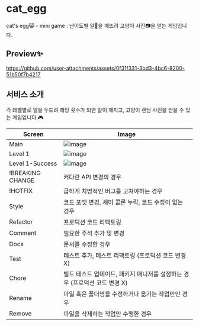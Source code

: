# cat_egg
cat's egg😸 - mini game
: 난이도별 알🐣을 깨뜨려 고양이 사진📷을 얻는 게임입니다.

## Preview✨

https://github.com/user-attachments/assets/0f31f331-3bd3-4bc6-8200-51b50f7b4217


## 서비스 소개
각 레벨별로 알을 두드려 해당 횟수가 되면 알이 깨지고, 고양이 랜덤 사진을 얻을 수 있는 게임입니다.🎮

|Screen|Image|
|------|---|
|Main|![image](https://github.com/user-attachments/assets/c7f213a6-8cfd-4047-bf6b-e34909579b5f)|
|Level 1|![image](https://github.com/user-attachments/assets/b1b7bca5-fbdf-4117-ac00-1482de70056a)|
|Level 1-Success|![image](https://github.com/user-attachments/assets/35db9129-23bf-4d2c-8834-15c5658650e6)|
|!BREAKING CHANGE|커다란 API 변경의 경우|
|!HOTFIX|급하게 치명적인 버그를 고쳐야하는 경우|
|Style|코드 포맷 변경, 세미 콜론 누락, 코드 수정이 없는 경우|
|Refactor|프로덕션 코드 리팩토링|
|Comment|필요한 주석 추가 및 변경|
|Docs|문서를 수정한 경우|
|Test|테스트 추가, 테스트 리팩토링 (프로덕션 코드 변경 X)|
|Chore|빌드 테스트 업데이트, 패키지 매니저를 설정하는 경우 (프로덕션 코드 변경 X)|
|Rename|파일 혹은 폴더명을 수정하거나 옮기는 작업만인 경우|
|Remove|파일을 삭제하는 작업만 수행한 경우|


